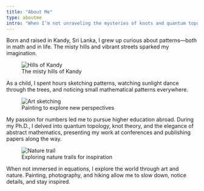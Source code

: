 ```yaml
---
title: "About Me"
type: aboutme
intro: "When I’m not unraveling the mysteries of knots and quantum topology, you can usually find me with a paintbrush in hand, exploring the colors of the world, or wandering through nature trails, camera in tow. Born and raised in the lush hills of Kandy, Sri Lanka..."
---
```


<p>Born and raised in Kandy, Sri Lanka, I grew up curious about patterns—both in math and in life. The misty hills and vibrant streets sparked my imagination.</p>

<figure>
  <img src="/uploads/kandy.png" alt="Hills of Kandy">
  <figcaption>The misty hills of Kandy</figcaption>
</figure>

<p>As a child, I spent hours sketching patterns, watching sunlight dance through the trees, and noticing small mathematical patterns everywhere.</p>

<figure>
  <img src="/uploads/art1.jpeg" alt="Art sketching">
  <figcaption>Painting to explore new perspectives</figcaption>
</figure>

<p>My passion for numbers led me to pursue higher education abroad. During my Ph.D., I delved into quantum topology, knot theory, and the elegance of abstract mathematics, presenting my work at conferences and publishing papers along the way.</p>

<figure>
  <img src="/uploads/hike1.jpeg" alt="Nature trail">
  <figcaption>Exploring nature trails for inspiration</figcaption>
</figure>

<p>When not immersed in equations, I explore the world through art and nature. Painting, photography, and hiking allow me to slow down, notice details, and stay inspired.</p>













